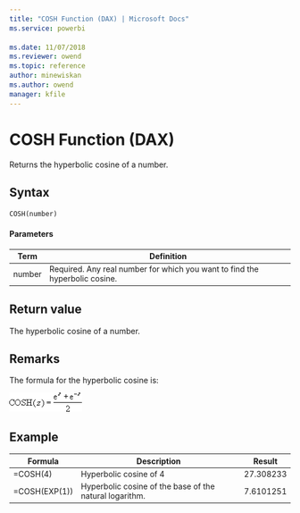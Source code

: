 ```yaml
---
title: "COSH Function (DAX) | Microsoft Docs"
ms.service: powerbi 

ms.date: 11/07/2018
ms.reviewer: owend
ms.topic: reference
author: minewiskan
ms.author: owend
manager: kfile
---
```

# COSH Function (DAX)
Returns the hyperbolic cosine of a number.  
  
## Syntax  
  
```dax
COSH(number)  
```
  
#### Parameters  
  
|Term|Definition|  
|--------|--------------|  
|number|Required. Any real number for which you want to find the hyperbolic cosine.|  
  
## Return value  
The hyperbolic cosine of a number.  
  
## Remarks  
The formula for the hyperbolic cosine is:  
  
![Formula](media/dax-cosh-formula.png)  
  
## Example  
  
|Formula|Description|Result|  
|-----------|---------------|----------|  
|=COSH(4)|Hyperbolic cosine of 4|27.308233|  
|=COSH(EXP(1))|Hyperbolic cosine of the base of the natural logarithm.|7.6101251|  
  
